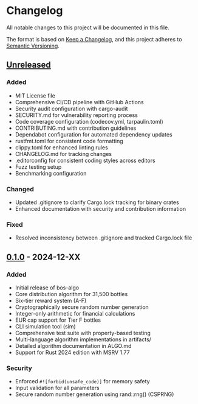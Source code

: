 # Changelog

All notable changes to this project will be documented in this file.

The format is based on [Keep a Changelog](https://keepachangelog.com/en/1.0.0/),
and this project adheres to [Semantic Versioning](https://semver.org/spec/v2.0.0.html).

## [Unreleased]

### Added
- MIT License file
- Comprehensive CI/CD pipeline with GitHub Actions
- Security audit configuration with cargo-audit
- SECURITY.md for vulnerability reporting process
- Code coverage configuration (codecov.yml, tarpaulin.toml)
- CONTRIBUTING.md with contribution guidelines
- Dependabot configuration for automated dependency updates
- rustfmt.toml for consistent code formatting
- clippy.toml for enhanced linting rules
- CHANGELOG.md for tracking changes
- .editorconfig for consistent coding styles across editors
- Fuzz testing setup
- Benchmarking configuration

### Changed
- Updated .gitignore to clarify Cargo.lock tracking for binary crates
- Enhanced documentation with security and contribution information

### Fixed
- Resolved inconsistency between .gitignore and tracked Cargo.lock file

## [0.1.0] - 2024-12-XX

### Added
- Initial release of bos-algo
- Core distribution algorithm for 31,500 bottles
- Six-tier reward system (A-F)
- Cryptographically secure random number generation
- Integer-only arithmetic for financial calculations
- EUR cap support for Tier F bottles
- CLI simulation tool (sim)
- Comprehensive test suite with property-based testing
- Multi-language algorithm implementations in artifacts/
- Detailed algorithm documentation in ALGO.md
- Support for Rust 2024 edition with MSRV 1.77

### Security
- Enforced `#![forbid(unsafe_code)]` for memory safety
- Input validation for all parameters
- Secure random number generation using rand::rng() (CSPRNG)

[Unreleased]: https://github.com/Beer-of-Satoshi-GmbH/bos-algo/compare/v0.1.0...HEAD
[0.1.0]: https://github.com/Beer-of-Satoshi-GmbH/bos-algo/releases/tag/v0.1.0
